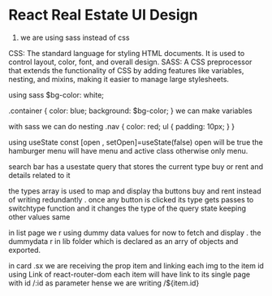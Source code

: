 # React Real Estate UI Design

1. we are using sass instead of css 

CSS: The standard language for styling HTML documents. It is used to control layout, color, font, and overall design.
SASS: A CSS preprocessor that extends the functionality of CSS by adding features like variables, nesting, and mixins, making it easier to manage large stylesheets.


using sass
$bg-color: white;

.container {
    color: blue;
    background: $bg-color;
}
we can make variables 

with sass we can do nesting
.nav {
    color: red;
    ul {
        padding: 10px;
    }
}


using useState const [open , setOpen]=useState(false) open will be true the hamburger menu will have menu and active class otherwise only menu.


search bar has a usestate query that stores the current type buy or rent and details related to it

the types array is used to map and display tha buttons buy and rent instead of writing redundantly . once any button is clicked its type gets passes to switchtype function and it changes the type of the query state keeping other values same


in list page we r using dummy data values for now to fetch and display . the dummydata r in lib folder which is declared as an arry of objects and exported.


in card .sx we are receiving the prop item and linking each img to the item id using Link of react-router-dom each item will have link to its single page with id /:id as parameter hense we are writing /${item.id} 